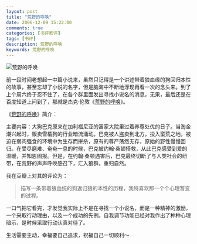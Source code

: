 ```yaml
---
layout: post
title: "荒野的呼唤"
date: 2006-12-09 15:22:00
comments: true
categories: [书评影评]
tags: [书评]
description: 荒野的呼唤
keywords: 荒野的呼唤
---
```


![荒野的呼唤](https://img5.doubanio.com/lpic/s1037588.jpg)

前一段时间老想起一中篇小说来，虽然只记得是一个讲述带着狼血缘的狗回归本性的故事，甚至忘却了小说的名字，但是脑海中不断地浮现再看一次的念头来。到了上个周六终于忍不住了，在各个群里面发出寻找小说名的消息，无果，最后还是在百度知道上问到了，那就是杰克·伦敦《[荒野的呼唤](http://book.douban.com/subject/1050367/)》。

<!--more-->

《[荒野的呼唤](http://book.douban.com/subject/1050367/)》简介：

主要内容：大狗巴克原来在加利福尼亚的富家大院里过着养尊处优的日子。当淘金潮兴起时，贩卖雪橇狗的行业暗流涌动。巴克被人盗卖到北方，投入蛮荒之地，被迫在弱肉强食的环境中为生存而拼杀，原有的尊严荡然无存，原始的野性慢慢回归。在受尽磨难、奄奄一息的时候，巴克被约翰·桑顿搭救，从此巴克感受到爱的温暖，并知恩图报。但是，在约翰·桑顿遇害后，巴克最终切断了与人类社会的纽带，在荒野的声声呼唤感召下，汇入狼群，重归自然。

我在豆瓣上对其的评论为：
> 描写一条带着狼血统的狗返归狼的本性的历程，我特喜欢那一个个心理暂变的过程。

一口气把它看完，才发觉我实际上不是在寻找一个小说名，而是一种精神的激励，一个采取行动理由，以及一个成功的先例。自我调节功能已经对我作出了种种心理暗示，是时候采取行动认真对待了。

生活需要主动，幸福要自己追求，祝福自己一切顺利～
